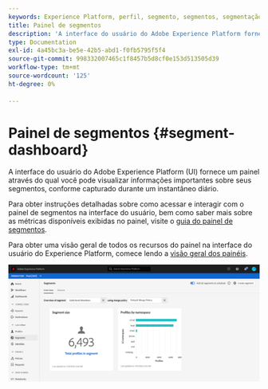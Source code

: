 ```yaml
---
keywords: Experience Platform, perfil, segmento, segmentos, segmentação, interface do usuário, interface do usuário, personalização, painel de segmentos, painel
title: Painel de segmentos
description: 'A interface do usuário do Adobe Experience Platform fornece um painel pelo qual você pode visualizar métricas importantes relacionadas a segmentos criados e mantidos pela sua organização. '
type: Documentation
exl-id: 4a45bc3a-be5e-42b5-abd1-f0fb5795f5f4
source-git-commit: 998332007465c1f8457b5d8cf0e153d513505d39
workflow-type: tm+mt
source-wordcount: '125'
ht-degree: 0%

---
```


#  Painel de segmentos  {#segment-dashboard}

A interface do usuário do Adobe Experience Platform (UI) fornece um painel através do qual você pode visualizar informações importantes sobre seus segmentos, conforme capturado durante um instantâneo diário.

Para obter instruções detalhadas sobre como acessar e interagir com o painel de segmentos na interface do usuário, bem como saber mais sobre as métricas disponíveis exibidas no painel, visite o [guia do painel de segmentos](../../dashboards/guides/segments.md).

Para obter uma visão geral de todos os recursos do painel na interface do usuário do Experience Platform, comece lendo a [visão geral dos painéis](../../dashboards/home.md).

![](../images/ui/segment-dashboard/dashboard-overview.png)
